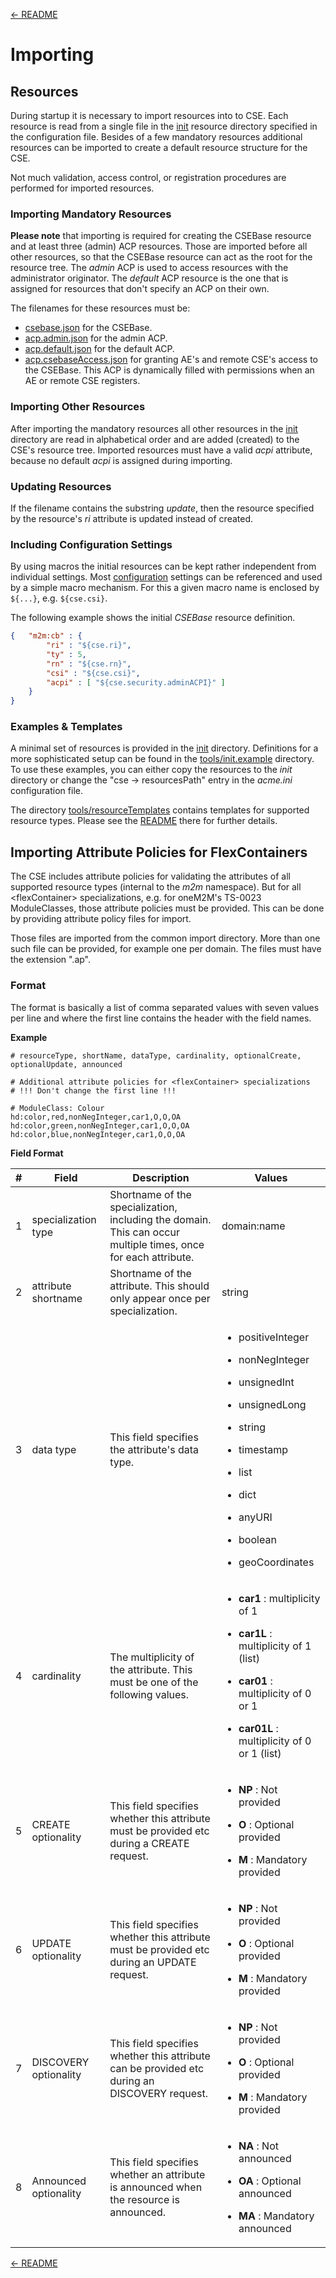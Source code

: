 [← README](../README.md) 

# Importing

## Resources

During startup it is necessary to import resources into to CSE. Each resource is read from a single file in the [init](../init) resource directory specified in the configuration file. Besides of a few mandatory resources additional resources can be imported to create a default resource structure for the CSE.

Not much validation, access control, or registration procedures are performed for imported resources.

### Importing Mandatory Resources

**Please note** that importing is required for creating the CSEBase resource and at least three (admin) ACP resources. Those are imported before all other resources, so that the CSEBase resource can act as the root for the resource tree. The *admin* ACP is used to access resources with the administrator originator. The *default* ACP resource is the one that is assigned for resources that don't specify an ACP on their own.

The filenames for these resources must be:

- [csebase.json](../init/csebase.json) for the CSEBase.
- [acp.admin.json](../init/acp.admin.json) for the admin ACP.
- [acp.default.json](../init/acp.default.json) for the default ACP.
- [acp.csebaseAccess.json](../init/acp.csebaseAccess.json) for granting AE's and remote CSE's access to the CSEBase. This ACP is dynamically filled with permissions when an AE or remote CSE registers.

### Importing Other Resources

After importing the mandatory resources all other resources in the [init](../init) directory are read in alphabetical order and are added (created) to the CSE's resource tree. Imported resources must have a valid *acpi* attribute, because no default *acpi* is assigned during importing.

### Updating Resources

If the filename contains the substring *update*, then the resource specified by the resource's *ri* attribute is updated instead of created.

### Including Configuration Settings

By using macros the initial resources can be kept rather independent from individual settings. Most [configuration](Configuration.md) settings can be referenced and used by a simple macro mechanism. For this a given macro name is enclosed by  ```${...}```, e.g. ```${cse.csi}```.

The following example shows the initial *CSEBase* resource definition.

```json
{	"m2m:cb" : {
		"ri" : "${cse.ri}",
		"ty" : 5,
		"rn" : "${cse.rn}",
		"csi" : "${cse.csi}",
		"acpi" : [ "${cse.security.adminACPI}" ]
	}
}
```

### Examples & Templates

A minimal set of resources is provided in the [init](../init) directory. Definitions for a more sophisticated setup can be found in the [tools/init.example](../tools/init.example) directory. To use these examples, you can either copy the resources to the *init* directory or change the "cse -> resourcesPath" entry in the *acme.ini* configuration file.

The directory [tools/resourceTemplates](../tools/resourceTemplates) contains templates for supported resource types. Please see the [README](../tools/resourceTemplates/README.md) there for further details.

<a name="attributes"></a>
## Importing Attribute Policies for FlexContainers

The CSE includes attribute policies for validating the attributes of all supported resource types (internal to the *m2m* namespace). But for all &lt;flexContainer> specializations, e.g. for oneM2M's TS-0023 ModuleClasses, those attribute policies must be provided. This can be done by providing attribute policy files for import. 

Those files are imported from the common import directory. More than one such file can be provided, for example one per domain. The files must have the extension ".ap". 

### Format

The format is basically a list of comma separated values with seven values per line and where the first line contains the header with the field names. 

**Example**

```csv
# resourceType, shortName, dataType, cardinality, optionalCreate, optionalUpdate, announced

# Additional attribute policies for <flexContainer> specializations
# !!! Don't change the first line !!!

# ModuleClass: Colour
hd:color,red,nonNegInteger,car1,O,O,OA
hd:color,green,nonNegInteger,car1,O,O,OA
hd:color,blue,nonNegInteger,car1,O,O,OA
```

**Field Format**

| # | Field | Description | Values |
|:-:|-------|-|-|
| 1 | specialization type | Shortname of the specialization, including the domain. This can occur multiple times, once for each attribute. | domain:name |
| 2 | attribute shortname | Shortname of the attribute. This should only appear once per specialization. | string |
| 3 | data type | This field specifies the attribute's data type. | 	<ul><li>positiveInteger</li></ul><ul><li>nonNegInteger</li></ul><ul><li>unsignedInt</li></ul><ul><li>unsignedLong</li></ul><ul><li>string</li></ul><ul><li>timestamp</li></ul><ul><li>list</li></ul><ul><li>dict</li></ul><ul><li>anyURI</li></ul><ul><li>boolean</li></ul><ul><li>geoCoordinates</li></ul> |
| 4 | cardinality | The multiplicity of the attribute. This must be one of the following values. | <ul><li>**car1** : multiplicity of 1</li></ul><ul><li>**car1L** : multiplicity of 1 (list)</li></ul><ul><li>**car01** : multiplicity of 0 or 1</li></ul><ul><li>**car01L** : multiplicity of 0 or 1 (list)</li></ul> |
| 5 | CREATE optionality | This field specifies whether this attribute must be provided etc during a CREATE request.  | <ul><li>**NP** : Not provided</li></ul><ul><li>**O** : Optional provided</li></ul><ul><li>**M** : Mandatory provided</li></ul> |
| 6 | UPDATE optionality | This field specifies whether this attribute must be provided etc during an UPDATE request. | <ul><li>**NP** : Not provided</li></ul><ul><li>**O** : Optional provided</li></ul><ul><li>**M** : Mandatory provided</li></ul> | 
| 7 | DISCOVERY optionality | This field specifies whether this attribute can be provided etc during an DISCOVERY request. | <ul><li>**NP** : Not provided</li></ul><ul><li>**O** : Optional provided</li></ul><ul><li>**M** : Mandatory provided</li></ul> | 
| 8 | Announced optionality | This field specifies whether an attribute is announced when the resource is announced. | <ul><li>**NA** : Not announced</li></ul><ul><li>**OA** : Optional announced</li></ul><ul><li>**MA** : Mandatory announced</li></ul> |


[← README](../README.md) 
